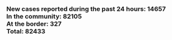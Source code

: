 ### New cases reported during the past 24 hours: 14657<br/>In the community: 82105<br/>At the border: 327<br/>Total: 82433